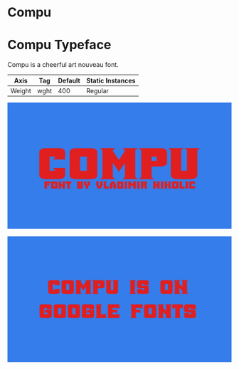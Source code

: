 # Compu 

# Compu Typeface

Compu is a cheerful art nouveau font.

Axis | Tag | Default | Static Instances
--- | --- | --- | ---
Weight | wght | 400 | Regular

![Image](documents/image1.png)

![Image](documents/image2.png)



